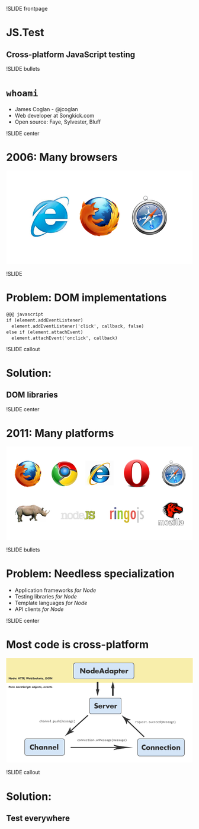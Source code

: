 !SLIDE frontpage
# JS.Test
## Cross-platform JavaScript testing


!SLIDE bullets
# `whoami`

* James Coglan - @jcoglan
* Web developer at Songkick.com
* Open source: Faye, Sylvester, Bluff


!SLIDE center
# 2006: Many browsers
![Browsers](browsers.png)


!SLIDE
# Problem: DOM implementations

    @@@ javascript
    if (element.addEventListener)
      element.addEventListener('click', callback, false)
    else if (element.attachEvent)
      element.attachEvent('onclick', callback)


!SLIDE callout
# Solution: 
## DOM libraries


!SLIDE center
# 2011: Many platforms
![Browsers](platforms.png)


!SLIDE bullets
# Problem: Needless specialization

* Application frameworks _for Node_
* Testing libraries _for Node_
* Template languages _for Node_
* API clients _for Node_


!SLIDE center
# Most code is cross-platform
![Faye internals](faye-arch.png)


!SLIDE callout
# Solution:
## Test everywhere

